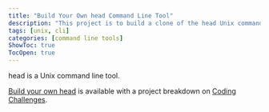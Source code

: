 ```yaml
---
title: "Build Your Own head Command Line Tool"
description: "This project is to build a clone of the head Unix command line tool."
tags: [unix, cli]
categories: [command line tools]
ShowToc: true
TocOpen: true
---
```


head is a Unix command line tool.

<!--more-->

[Build your own head](https://codingchallenges.fyi/challenges/challenge-head) is available with a project breakdown on [Coding Challenges](https://codingchallenges.fyi/).